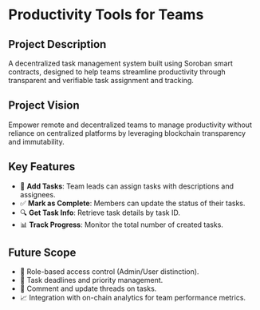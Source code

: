 # Productivity Tools for Teams

## Project Description
A decentralized task management system built using Soroban smart contracts, designed to help teams streamline productivity through transparent and verifiable task assignment and tracking.

## Project Vision
Empower remote and decentralized teams to manage productivity without reliance on centralized platforms by leveraging blockchain transparency and immutability.

## Key Features
- 📝 **Add Tasks**: Team leads can assign tasks with descriptions and assignees.
- ✅ **Mark as Complete**: Members can update the status of their tasks.
- 🔍 **Get Task Info**: Retrieve task details by task ID.
- 📊 **Track Progress**: Monitor the total number of created tasks.

## Future Scope
- 🔐 Role-based access control (Admin/User distinction).
- 📅 Task deadlines and priority management.
- 🔄 Comment and update threads on tasks.
- 📈 Integration with on-chain analytics for team performance metrics.
